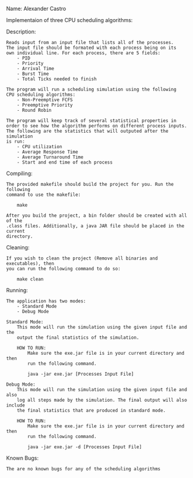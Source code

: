 Name: Alexander Castro

Implementaion of three CPU scheduling algorithms:

Description:

	Reads input from an input file that lists all of the processes.
	The input file should be formated with each process being on its
	own individual line. For each process, there are 5 fields:
		- PID
		- Priority
		- Arrival Time
		- Burst Time 
		- Total Ticks needed to finish

	The program will run a scheduling simulation using the following 
	CPU scheduling algorithms:
		- Non-Preemptive FCFS
		- Preemptive Priority
		- Round Robin
	
	The program will keep track of several statistical properties in 
	order to see how the algorithm performs on different process inputs. 
	The following are the statistics that will outputed after the simulation
	is run:
		- CPU utilization
		- Average Response Time
		- Average Turnaround Time 
		- Start and end time of each process

Compiling:

	The provided makefile should build the project for you. Run the following 
	command to use the makefile:

		make
	
	After you build the project, a bin folder should be created with all of the
	.class files. Additionally, a java JAR file should be placed in the current 
	directory.

Cleaning:

	If you wish to clean the project (Remove all binaries and executables), then 
	you can run the following command to do so:
		
		make clean

Running:

	The application has two modes:
		- Standard Mode
		- Debug Mode
	
	Standard Mode:
		This mode will run the simulation using the given input file and the 
		output the final statistics of the simulation.
	
		HOW TO RUN:
			Make sure the exe.jar file is in your current directory and then
			run the following command.

			java -jar exe.jar [Processes Input File]

	Debug Mode:
		This mode will run the simulation using the given input file and also
		log all steps made by the simulation. The final output will also include
		the final statistics that are produced in standard mode.
	
		HOW TO RUN:
			Make sure the exe.jar file is in your current directory and then 
			run the following command.

			java -jar exe.jar -d [Processes Input File]

Known Bugs:

	The are no known bugs for any of the scheduling algorithms

